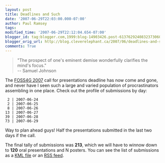 ```yaml
---
layout: post
title: Deadlines and Such
date: '2007-06-29T22:03:00.000-07:00'
author: Paul Ramsey
tags: 
modified_time: '2007-06-29T22:12:04.654-07:00'
blogger_id: tag:blogger.com,1999:blog-14903426.post-6137629240832373060
blogger_orig_url: http://blog.cleverelephant.ca/2007/06/deadlines-and-such.html
comments: True
---
```


> "The prospect of one's eminent demise wonderfully clarifies the mind's focus."<br/>
> -- Samuel Johnson

The [FOSS4G 2007](http://2007.foss4g.org/) call for presentations deadline has now come and gone, and never have I seen such a large and varied population of procrastinators assembling in one place.  Check out the profile of submissions by day:

     2 | 2007-06-24
     2 | 2007-06-25
     8 | 2007-06-26
    13 | 2007-06-27
    39 | 2007-06-28
    73 | 2007-06-29
                           
Way to plan ahead guys! Half the presentations submitted in the last two days if the call. 

The final tally of submissions was **213**, which we will have to winnow down to **120** oral presentations and N posters.  You can see the list of submissions as a [KML file](http://2007.foss4g.org/presentations/abstracts.kml) or an [RSS feed](http://2007.foss4g.org/presentations/rss.php).